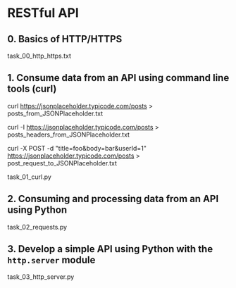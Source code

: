 # RESTful API

## 0. Basics of HTTP/HTTPS

task_00_http_https.txt

## 1. Consume data from an API using command line tools (curl)

curl https://jsonplaceholder.typicode.com/posts > posts_from_JSONPlaceholder.txt

curl -I https://jsonplaceholder.typicode.com/posts > posts_headers_from_JSONPlaceholder.txt

curl -X POST -d "title=foo&body=bar&userId=1" https://jsonplaceholder.typicode.com/posts > post_request_to_JSONPlaceholder.txt

task_01_curl.py

## 2. Consuming and processing data from an API using Python

task_02_requests.py

## 3. Develop a simple API using Python with the `http.server` module

task_03_http_server.py